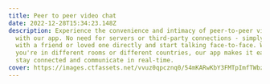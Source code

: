```yaml
---
title: Peer to peer video chat
date: 2022-12-28T15:34:23.148Z
description: Experience the convenience and intimacy of peer-to-peer video chat
  with our app. No need for servers or third-party connections - simply connect
  with a friend or loved one directly and start talking face-to-face. Whether
  you're in different rooms or different countries, our app makes it easy to
  stay connected and communicate in real-time.
cover: https://images.ctfassets.net/vvuz0qpcznq0/54mKARwKbY3FMTpImfTWbz/d4c1a3ca550e43178cf7924981db2efb/Best-Video-Chat-Apps.jpg
---
```

